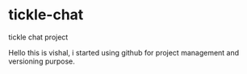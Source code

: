 # tickle-chat
tickle chat project

Hello this is vishal, i started using github for project management and versioning purpose.

